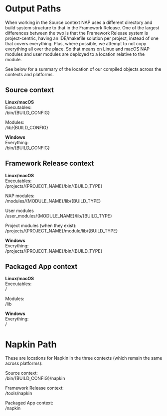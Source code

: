 Output Paths
=================

When working in the Source context NAP uses a different directory and build system structure to that in the Framework Release. One of the largest differences between the two is that the Framework Release system is project-centric, having an IDE/makefile solution per project, instead of one that covers everything. Plus, where possible, we attempt to not copy everything all over the place. So that means on Linux and macOS NAP modules and user modules are deployed to a location relative to the module.

See below for a summary of the location of our compiled objects across the contexts and platforms.

Source context
------
**Linux/macOS**<br>
Executables:<br>
/bin/{BUILD_CONFIG}<br>

Modules:<br>
/lib/{BUILD_CONFIG}

**Windows**<br>
Everything:<br>
/bin/{BUILD_CONFIG}

Framework Release context
------
**Linux/macOS**<br>
Executables:<br>
/projects/{PROJECT_NAME}/bin/{BUILD_TYPE}
 
NAP modules:<br>
/modules/{MODULE_NAME}/lib/{BUILD_TYPE}

User modules<br>
/user_modules/{MODULE_NAME}/lib/{BUILD_TYPE}
 
Project modules (when they exist):<br>
/projects/{PROJECT_NAME}/module/lib/{BUILD_TYPE}

**Windows**<br>
Everything:<br>
/projects/{PROJECT_NAME}/bin/{BUILD_TYPE}

Packaged App context
------
**Linux/macOS**<br>
Executables:<br>
/

Modules:<br>
/lib

**Windows**<br>
Everything:<br>
/

Napkin Path
=================

These are locations for Napkin in the three contexts (which remain the same across platforms):

Source context:<br>
/bin/{BUILD_CONFIG}/napkin

Framework Release context:<br>
/tools/napkin

Packaged App context:<br>
/napkin

